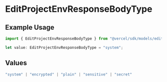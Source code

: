 # EditProjectEnvResponseBodyType

## Example Usage

```typescript
import { EditProjectEnvResponseBodyType } from "@vercel/sdk/models/editprojectenvop.js";

let value: EditProjectEnvResponseBodyType = "system";
```

## Values

```typescript
"system" | "encrypted" | "plain" | "sensitive" | "secret"
```